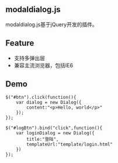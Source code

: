 ## modaldialog.js ##
modaldialog.js基于jQuery开发的插件。

## Feature ##
- 支持多弹出层
- 兼容主流浏览器，包括IE6

## Demo ##
	$("#btn").click(function(){
		var dialog = new Dialog({
			content:"<p>Hello, world</p>"
		});
	});

	$("#logBtn").bind("click",function(){
		var loginDialog = new Dialog({
			title:"登陆",
			templateUrl:"template/login.html"
		})
	});
